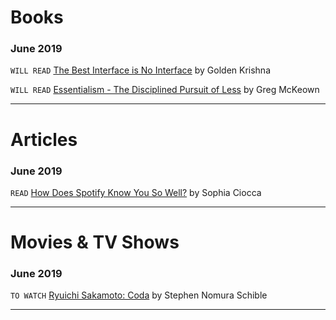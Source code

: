# Books

### June 2019
`WILL READ` [The Best Interface is No Interface](http://www.nointerface.com/book/) by Golden Krishna

`WILL READ` [Essentialism - The Disciplined Pursuit of Less](http://a.co/akwADM4) by Greg McKeown

---

# Articles

### June 2019

`READ` [How Does Spotify Know You So Well?](https://medium.com/s/story/spotifys-discover-weekly-how-machine-learning-finds-your-new-music-19a41ab76efe) by Sophia Ciocca 

---

# Movies & TV Shows

### June 2019
`TO WATCH` [Ryuichi Sakamoto: Coda](https://www.youtube.com/watch?v=Fl-pKw5n0mI) by Stephen Nomura Schible

---



